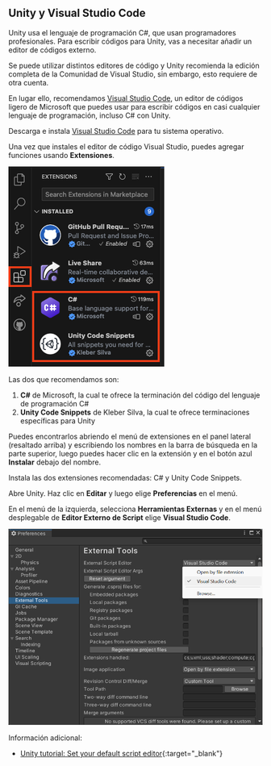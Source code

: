 ## Unity y Visual Studio Code

Unity usa el lenguaje de programación C#, que usan programadores profesionales. Para escribir códigos para Unity, vas a necesitar añadir un editor de códigos externo.

Se puede utilizar distintos editores de código y Unity recomienda la edición completa de la Comunidad de Visual Studio, sin embargo, esto requiere de otra cuenta.

En lugar ello, recomendamos [Visual Studio Code](https://code.visualstudio.com/), un editor de códigos ligero de Microsoft que puedes usar para escribir códigos en casi cualquier lenguaje de programación, incluso C# con Unity.

Descarga e instala [Visual Studio Code](https://code.visualstudio.com/) para tu sistema operativo.

Una vez que instales el editor de código Visual Studio, puedes agregar funciones usando **Extensiones**.

![El panel lateral de Visual Studio Code, el símbolo de extensión resaltado (un cuadrado dividido en 4 secciones, con la parte superior izquierda un poco separada), y dos extensiones, C# y Unity Code Snippets también resaltadas.](images/VSCode-extensions.png)

Las dos que recomendamos son:
1. **C#** de Microsoft, la cual te ofrece la terminación del código del lenguaje de programación C#
2. **Unity Code Snippets** de Kleber Silva, la cual te ofrece terminaciones específicas para Unity

Puedes encontrarlos abriendo el menú de extensiones en el panel lateral (resaltado arriba) y escribiendo los nombres en la barra de búsqueda en la parte superior, luego puedes hacer clic en la extensión y en el botón azul **Instalar** debajo del nombre.

Instala las dos extensiones recomendadas: C# y Unity Code Snippets.

Abre Unity. Haz clic en **Editar** y luego elige **Preferencias** en el menú.

En el menú de la izquierda, selecciona **Herramientas Externas** y en el menú desplegable de **Editor Externo de Script** elige **Visual Studio Code**.

![Menú de preferencias con Visual Studio Code elegido como el editor de Script.](images/unity-editor-select.png)

Información adicional:
+ [Unity tutorial: Set your default script editor](https://learn.unity.com/tutorial/set-your-default-script-editor-ide){:target="_blank"}